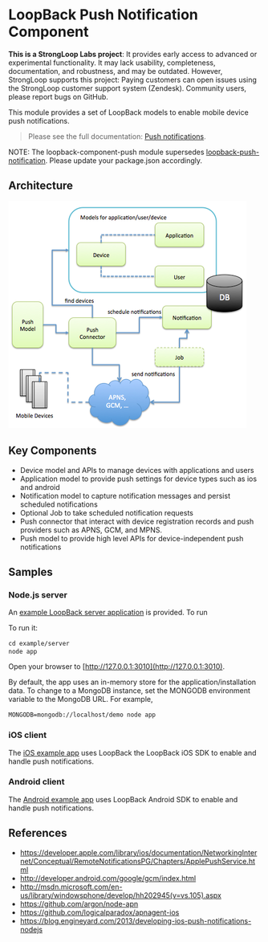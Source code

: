 # LoopBack Push Notification Component

**This is a StrongLoop Labs project**: 
It provides early access to advanced or experimental functionality. It may lack usability, completeness,
documentation, and robustness, and may be outdated.  However, StrongLoop supports this project: Paying customers
can open issues using the StrongLoop customer support system (Zendesk). Community users, please report bugs on
GitHub.

This module provides a set of LoopBack models to enable mobile device push notifications.

> Please see the full documentation: [Push notifications](http://docs.strongloop.com/display/LB/Push+notifications).

NOTE: The loopback-component-push module supersedes [loopback-push-notification](https://www.npmjs.org/package/loopback-push-notification). Please update your package.json accordingly.

## Architecture

![push-notification.png](push-notification.png)

## Key Components

* Device model and APIs to manage devices with applications and users
* Application model to provide push settings for device types such as ios and
android
* Notification model to capture notification messages and persist scheduled
notifications
* Optional Job to take scheduled notification requests
* Push connector that interact with device registration records and push
providers such as APNS, GCM, and MPNS.
* Push model to provide high level APIs for device-independent push notifications

## Samples

### Node.js server

An [example LoopBack server application](/example/server) is provided.  To run

To run it:

    cd example/server
    node app

Open your browser to [http://127.0.0.1:3010](http://127.0.0.1:3010).

By default, the app uses an in-memory store for the application/installation data.
To change to a MongoDB instance, set the MONGODB environment variable to the MongoDB URL. For example,

    MONGODB=mongodb://localhost/demo node app

### iOS client

The [iOS example app](/example/ios) uses LoopBack the LoopBack iOS SDK to enable
and handle push notifications. 

### Android client

The [Android example app](/example/android) uses LoopBack Android SDK to enable
and handle push notifications. 

## References

- https://developer.apple.com/library/ios/documentation/NetworkingInternet/Conceptual/RemoteNotificationsPG/Chapters/ApplePushService.html
- http://developer.android.com/google/gcm/index.html
- http://msdn.microsoft.com/en-us/library/windowsphone/develop/hh202945(v=vs.105).aspx
- https://github.com/argon/node-apn
- https://github.com/logicalparadox/apnagent-ios
- https://blog.engineyard.com/2013/developing-ios-push-notifications-nodejs

